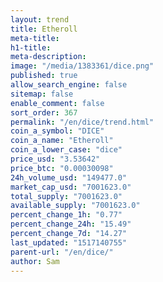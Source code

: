 ```yaml
---
layout: trend
title: Etheroll
meta-title: 
h1-title: 
meta-description: 
image: "/media/1383361/dice.png"
published: true
allow_search_engine: false
sitemap: false
enable_comment: false
sort_order: 367
permalink: "/en/dice/trend.html"
coin_a_symbol: "DICE"
coin_a_name: "Etheroll"
coin_a_lower_case: "dice"
price_usd: "3.53642"
price_btc: "0.00030098"
24h_volume_usd: "149477.0"
market_cap_usd: "7001623.0"
total_supply: "7001623.0"
available_supply: "7001623.0"
percent_change_1h: "0.77"
percent_change_24h: "15.49"
percent_change_7d: "14.27"
last_updated: "1517140755"
parent-url: "/en/dice/"
author: Sam
---
```



